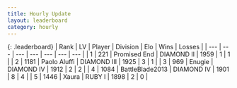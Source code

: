 ```yaml
---
title: Hourly Update
layout: leaderboard
category: hourly
---
```


{: .leaderboard}
| Rank | LV | Player | Division | Elo | Wins | Losses |
| --- | --- | --- | --- | --- | --- | --- |
| <span data-change="0">1</span> | 221 | <span title="ID: 756478">Promised End</span> | DIAMOND II | <span data-change="7">1959</span> | <span data-change="1">1</span> | <span data-change="0">1</span> |
| <span data-change="0">2</span> | 1181 | <span title="ID: 512212">Paolo Aluffi</span> | DIAMOND III | <span data-change="15">1925</span> | <span data-change="2">3</span> | <span data-change="1">1</span> |
| <span data-change="-">3</span> | 969 | <span title="ID: 623502">Enugie</span> | DIAMOND IV | <span data-change="-">1912</span> | <span data-change="-">2</span> | <span data-change="-">2</span> |
| <span data-change="-1">4</span> | 1084 | <span title="ID: 12051">BattleBlade2013</span> | DIAMOND IV | <span data-change="14">1901</span> | <span data-change="5">8</span> | <span data-change="2">4</span> |
| <span data-change="-">5</span> | 1446 | <span title="ID: 200908">Xaura</span> | RUBY I | <span data-change="-">1898</span> | <span data-change="-">2</span> | <span data-change="-">0</span> |